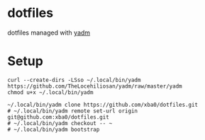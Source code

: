 # dotfiles
dotfiles managed with [yadm](https://yadm.io/#)

# Setup

```shell
curl --create-dirs -LSso ~/.local/bin/yadm https://github.com/TheLocehiliosan/yadm/raw/master/yadm
chmod u+x ~/.local/bin/yadm

~/.local/bin/yadm clone https://github.com/xba0/dotfiles.git
# ~/.local/bin/yadm remote set-url origin git@github.com:xba0/dotfiles.git
# ~/.local/bin/yadm checkout -- ~
# ~/.local/bin/yadm bootstrap

```
